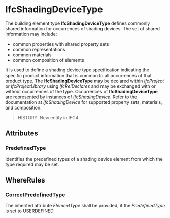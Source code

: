 # IfcShadingDeviceType

The building element type **IfcShadingDeviceType** defines commonly shared information for occurrences of shading devices. The set of shared information may include:

* common properties with shared property sets
* common representations
* common materials
* common composition of elements

It is used to define a shading device type specification indicating the specific product information that is common to all occurrences of that product type. The **IfcShadingDeviceType** may be declared within _IfcProject_ or _IfcProjectLibrary_ using _IfcRelDeclares_ and may be exchanged with or without occurrences of the type. Occurrences of **IfcShadingDeviceType** are represented by instances of _IfcShadingDevice_. Refer to the documentation at _IfcShadingDevice_ for supported property sets, materials, and composition.

> HISTORY&nbsp; New entity in IFC4.

## Attributes

### PredefinedType
Identifies the predefined types of a shading device element from which the type required may be set.

## WhereRules

### CorrectPredefinedType
The inherited attribute _ElementType_ shall be provided, if the _PredefinedType_ is set to USERDEFINED.

